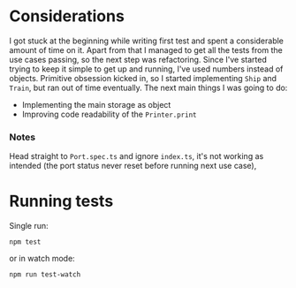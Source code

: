 # Considerations

I got stuck at the beginning while writing first test and spent a considerable amount of time on it. 
Apart from that I managed to get all the tests from the use cases passing, so the next step was refactoring. 
Since I've started trying to keep it simple to get up and running, I've used numbers instead of objects. 
Primitive obsession kicked in, so I started implementing `Ship` and `Train`, but ran out of time eventually.
The next main things I was going to do:
* Implementing the main storage as object
* Improving code readability of the `Printer.print`

### Notes 
Head straight to `Port.spec.ts` and ignore `index.ts`, it's not working as intended (the port status never reset before running next use case),

# Running tests
Single run:
```
npm test
```
or in watch mode:
```
npm run test-watch
```
